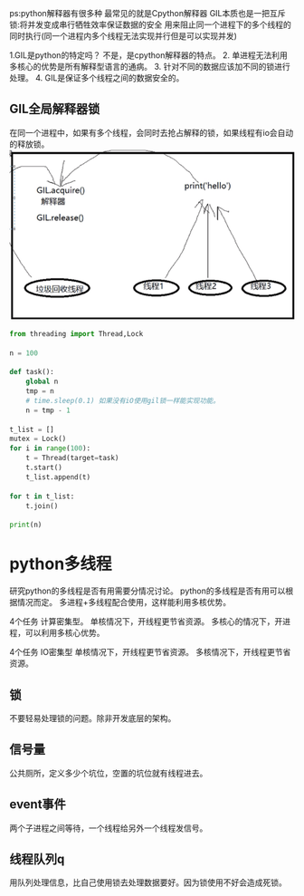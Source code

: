 ps:python解释器有很多种  最常见的就是Cpython解释器
GIL本质也是一把互斥锁:将并发变成串行牺牲效率保证数据的安全 
用来阻止同一个进程下的多个线程的同时执行(同一个进程内多个线程无法实现并行但是可以实现并发)

1.GIL是python的特定吗？
不是，是cpython解释器的特点。
2. 单进程无法利用多核心的优势是所有解释型语言的通病。
3. 针对不同的数据应该加不同的锁进行处理。
4. GIL是保证多个线程之间的数据安全的。

## GIL全局解释器锁
在同一个进程中，如果有多个线程，会同时去抢占解释的锁，如果线程有io会自动的释放锁。
![](./gil.png)

```python
from threading import Thread,Lock

n = 100

def task():
    global n
    tmp = n
    # time.sleep(0.1) 如果没有iO使用gil锁一样能实现功能。
    n = tmp - 1

t_list = []
mutex = Lock()
for i in range(100):
    t = Thread(target=task)
    t.start()
    t_list.append(t)

for t in t_list:
    t.join()

print(n)
```

# python多线程

研究python的多线程是否有用需要分情况讨论。
python的多线程是否有用可以根据情况而定。
多进程+多线程配合使用，这样能利用多核优势。

4个任务 计算密集型。
单核情况下，开线程更节省资源。
多核心的情况下，开进程，可以利用多核心优势。

4个任务 IO密集型
单核情况下，开线程更节省资源。
多核情况下，开线程更节省资源。

## 锁

不要轻易处理锁的问题。除非开发底层的架构。

## 信号量

公共厕所，定义多少个坑位，空置的坑位就有线程进去。


## event事件

两个子进程之间等待，一个线程给另外一个线程发信号。

## 线程队列q

用队列处理信息，比自己使用锁去处理数据要好。因为锁使用不好会造成死锁。
